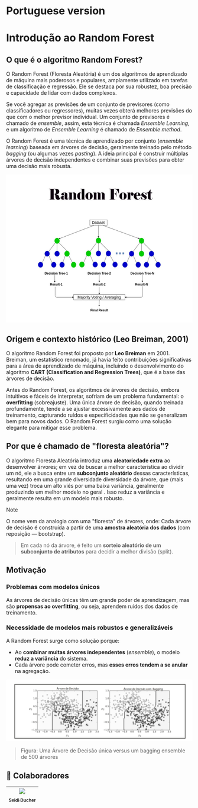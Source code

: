 # Portuguese version

# Introdução ao Random Forest

## O que é o algoritmo Random Forest?

O Random Forest (Floresta Aleatória) é um dos algoritmos de aprendizado de máquina mais poderosos e populares, amplamente utilizado em tarefas de classificação e regressão. Ele se destaca por sua robustez, boa precisão e capacidade de lidar com dados complexos.

Se você agregar as previsões de um conjunto de previsores (como classificadores ou regressores), muitas vezes obterá melhores previsões do que com o melhor previsor individual. Um conjunto de previsores é chamado de *ensemble*, assim, esta técnica é chamada *Ensemble Learning*, e um algoritmo de *Ensemble Learning* é chamado de *Ensemble method*.

O Random Forest é uma técnica de aprendizado por conjunto (*ensemble learning*) baseada em árvores de decisão, geralmente treinado pelo método *bagging* (ou algumas vezes *pasting*). A ideia principal é construir múltiplas árvores de decisão independentes e combinar suas previsões para obter uma decisão mais robusta.

<div align="center">
  <img src="./img/forest.jpeg" alt="initial-banner" height="400" width="800">
</div>

## Origem e contexto histórico (Leo Breiman, 2001)

O algoritmo Random Forest foi proposto por **Leo Breiman** em 2001. Breiman, um estatístico renomado, já havia feito contribuições significativas para a área de aprendizado de máquina, incluindo o desenvolvimento do algoritmo **CART (Classification and Regression Trees)**, que é a base das árvores de decisão.

Antes do Random Forest, os algoritmos de árvores de decisão, embora intuitivos e fáceis de interpretar, sofriam de um problema fundamental: o **overfitting** (sobreajuste). Uma única árvore de decisão, quando treinada profundamente, tende a se ajustar excessivamente aos dados de treinamento, capturando ruídos e especificidades que não se generalizam bem para novos dados. O Random Forest surgiu como uma solução elegante para mitigar esse problema.

## Por que é chamado de "floresta aleatória"?

O algoritmo Floresta Aleatória introduz uma **aleatoriedade extra** ao desenvolver árvores; em vez de buscar a melhor característica ao dividir um nó, ele a busca entre um **subconjunto aleatório** dessas características, resultando em uma grande diversidade diversidade da árvore, que (mais uma vez) troca um alto viés por uma baixa variância, geralmente produzindo um melhor modelo no geral . Isso reduz a variância e geralmente resulta em um modelo mais robusto.

> [!NOTE]
>O nome vem da analogia com uma "floresta" de árvores, onde:
>Cada árvore de decisão é construída a partir de uma **amostra aleatória dos dados** (com reposição — bootstrap).

>Em cada nó da árvore, é feito um **sorteio aleatório de um subconjunto de atributos** para decidir a melhor divisão (split).

## Motivação

### Problemas com modelos únicos

As árvores de decisão únicas têm um grande poder de aprendizagem, mas são **propensas ao overfitting**, ou seja, aprendem ruídos dos dados de treinamento.

### Necessidade de modelos mais robustos e generalizáveis

A Random Forest surge como solução porque:

* Ao **combinar muitas árvores independentes** (*ensemble*), o modelo **reduz a variância** do sistema.
* Cada árvore pode cometer erros, mas **esses erros tendem a se anular** na agregação.

<div align="center">
  <img src="./img/arv_bag.png" alt="initial-banner" width="800">
</div>

>Figura: Uma Árvore de Decisão única versus um bagging ensemble de 500 árvores


## 👾 Colaboradores
|  [<img loading="lazy" src="https://avatars.githubusercontent.com/u/153019298?v=4" width=115><br><sub>Seidi Ducher</sub>](https://github.com/seidiDucher)  
| :---: |